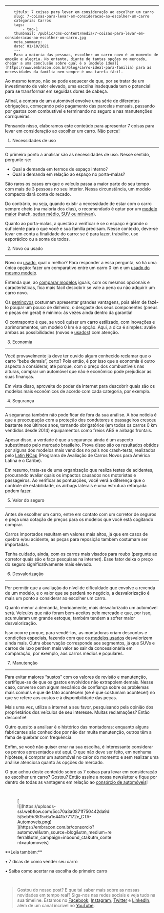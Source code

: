 ---
        titulo: 7 coisas para levar em consideração ao escolher um carro
        slug: 7-coisas-para-levar-em-consideracao-ao-escolher-um-carro
        categoria: Carros
        tags:
            - tag-1
        thumbnail: /public/cms-content/media/7-coisas-para-levar-em-consideracao-ao-escolher-um-carro.jpg
        meta_summary: 
        date: 01/10/2021
        ---
        Para a maioria das pessoas, escolher um carro novo é um momento de emoção e alegria. No entanto, diante de tantas opções no mercado, chegar a uma conclusão sobre qual é o [modelo ideal](https://www.embracon.com.br/blog/carro-ideal-para-familia) para as necessidades da família nem sempre é uma tarefa fácil.

Ao mesmo tempo, não se pode esquecer de que, por se tratar de um investimento de valor elevado, uma escolha inadequada tem o potencial para se transformar em seguidas dores de cabeça.

Afinal, a compra de um automóvel envolve uma série de diferentes obrigações, começando pelo pagamento das parcelas mensais, passando por gastos com combustível e terminando no seguro e nas manutenções corriqueiras.

Pensando nisso, elaboramos este conteúdo para apresentar 7 coisas para levar em consideração ao escolher um carro. Não perca!

1. Necessidades de uso
----------------------

O primeiro ponto a analisar são as necessidades de uso. Nesse sentido, pergunte-se:

- Qual a demanda em termos de espaço interno?
- Qual a demanda em relação ao espaço no porta-malas?

São raros os casos em que o veículo passa a maior parte do seu tempo com mais de 3 pessoas no seu interior. Nessa circunstância, um modelo compacto dará conta do recado.

Do contrário, ou seja, quando existir a necessidade de estar com o carro sempre cheio (na maioria dos dias), o recomendado é optar por um [modelo maior](https://www.embracon.com.br/blog/hatch-ou-sedan-diferencas) (hatch, [sedan médio, SUV ou minivan](https://www.embracon.com.br/blog/sedan-ou-suv-qual-e-o-melhor-modelo)).

Quanto ao porta-malas, a questão a verificar é se o espaço é grande o suficiente para o que você e sua família precisam. Nesse contexto, deve-se levar em conta a finalidade do carro: se é para lazer, trabalho, uso esporádico ou a soma de todos.

2. Novo ou usado
----------------

Novo ou [usado](https://www.embracon.com.br/blog/comprar-carro-usado-com-a-carta-de-credito-do-consorcio), qual o melhor? Para responder a essa pergunta, só há uma única opção: fazer um comparativo entre um carro 0 km e um [usado do mesmo modelo](https://www.embracon.com.br/blog/consorcio-de-carros-usados-vale-a-pena).

Entenda que, ao [comparar modelos](https://www.embracon.com.br/blog/sedan-ou-suv-qual-e-o-melhor-modelo) iguais, com os mesmos opcionais e características, fica mais fácil descobrir se vale a pena ou não adquirir um carro novo.

Os [seminovos](https://www.embracon.com.br/blog/carro-zero-ou-seminovo) costumam apresentar grandes vantagens, pois além de fazê-lo poupar um pouco de dinheiro, o desgaste dos seus componentes (pneus e peças em geral) é mínimo: às vezes ainda dentro da garantia!

O contraponto é que, se você quiser um carro estilizado, com inovações e aprimoramentos, um modelo 0 km é a opção. Aqui, a dica é simples: avalie ambas as possibilidades (novos e [usados](https://www.embracon.com.br/blog/consorcio-de-carros-usados-vale-a-pena)) com atenção.

3. Economia
-----------

Você provavelmente já deve ter ouvido algum conhecido reclamar que o carro “bebe demais”, certo? Pois então, é por isso que a economia é outro aspecto a considerar, até porque, com o preço dos combustíveis nas alturas, comprar um automóvel que não é econômico pode prejudicar as suas finanças.

Em vista disso, aproveite do poder da internet para descobrir quais são os modelos mais econômicos de acordo com cada categoria, por exemplo.

4. Segurança
------------

A segurança também não pode ficar de fora da sua análise. A boa notícia é que a preocupação com a proteção dos condutores e passageiros cresceu bastante nos últimos anos, tornando obrigatórios (em todos os carros 0 km vendidos desde 2014) equipamentos como freios ABS e airbags frontais.

Apesar disso, a verdade é que a segurança ainda é um aspecto subestimado pelo mercado brasileiro. Prova disso são os resultados obtidos por alguns dos modelos mais vendidos no país nos crash-tests, realizados pelo [Latin NCap](http://www.latinncap.com/po/resultados) (Programa de Avaliação de Carros Novos para América Latina e o Caribe).

Em resumo, trata-se de uma organização que realiza testes de acidentes, procurando avaliar quais os impactos causados nos motoristas e passageiros. Ao verificar as pontuações, você verá a diferença que o controle de estabilidade, os airbags laterais e uma estrutura reforçada podem fazer.

5. Valor do seguro
------------------

Antes de escolher um carro, entre em contato com um corretor de seguros e peça uma cotação de preços para os modelos que você está cogitando comprar.

Carros importados resultam em valores mais altos, já que em casos de quebra e/ou acidente, as peças para reposição também costumam ser importadas.

Tenha cuidado, ainda, com os carros mais visados para roubo (pergunte ao corretor quais são e faça pesquisas na internet). Esse fator deixa o preço do seguro significativamente mais elevado.

6. Desvalorização
-----------------

Por permitir que a avaliação do nível de dificuldade que envolve a revenda de um modelo, e o valor que se perderá no negócio, a desvalorização é mais um ponto a considerar ao escolher um carro.

Quanto menor a demanda, teoricamente, mais desvalorizado um automóvel será. Veículos que não foram bem-aceitos pelo mercado e que, por isso, acumularam um grande estoque, também tendem a sofrer maior desvalorização.

Isso ocorre porque, para vendê-los, as montadoras criam descontos e condições especiais, fazendo com que os[ modelos usados](https://www.embracon.com.br/blog/consorcio-de-carros-usados-vale-a-pena) desvalorizem ainda mais. Outra observação corresponde aos segmentos, já que SUVs e carros de luxo perdem mais valor ao sair da concessionária em comparação, por exemplo, aos carros médios e populares.

7. Manutenção
-------------

Para evitar maiores “sustos” com os valores de revisão e manutenção, certifique-se de que os gastos envolvidos não extrapolem demais. Nesse caso, converse com algum mecânico de confiança sobre os problemas mais comuns e que de fato acontecem (se é que costumam acontecer) no que se refere aos custos e à disponibilidade das peças.

Mais uma vez, utilize a internet a seu favor, pesquisando pela opinião dos proprietários dos veículos de seu interesse. Muitas reclamações? Então desconfie!

Outro quesito a analisar é o histórico das montadoras: enquanto alguns fabricantes são conhecidos por não dar muita manutenção, outros têm a fama de quebrar com frequência.

Enfim, se você não quiser errar na sua escolha, é interessante considerar os pontos apresentados até aqui. O que não deve ser feito, em nenhuma hipótese, é comprar um automóvel no calor do momento e sem realizar uma análise atenciosa quanto às opções do mercado.

O que achou deste conteúdo sobre as 7 coisas para levar em consideração ao escolher um carro? Gostou? Então assine a nossa newsletter e fique por dentro de todas as vantagens em relação ao [consórcio de automóveis](https://www.embracon.com.br/consorcio-de-carros)!

‍

<figure class="w-richtext-figure-type-image w-richtext-align-center" style="max-width:310px">[<div>![](https://uploads-ssl.webflow.com/5cc70a3a0871f750442da9d5/5eb9b3515c6a1e441b77172e_CTA-Automoveis.png)</div>](https://embracon.com.br/consorcio?automovel&utm_source=blog&utm_medium=referral&utm_campaign=inbound_cta&utm_content=automoveis)</figure>**Leia também:**

**‍**• 7 dicas de como vender seu carro

• Saiba como acertar na escolha do primeiro carro

‍

> Gostou do nosso post? E que tal saber mais sobre as nossas novidades em tempo real? Siga-nos nas redes sociais e veja tudo na sua timeline. Estamos no [Facebook](https://www.facebook.com/embracon/), [Instagram](https://www.instagram.com/embraconoficial/), [Twitter](https://twitter.com/embracon) e [LinkedIn](https://www.linkedin.com/company/1018875/), além de um canal incrível no [YouTube](https://www.youtube.com/channel/UCL-Y0mv9zc73Iek48NLUBzQ).

‍
        
